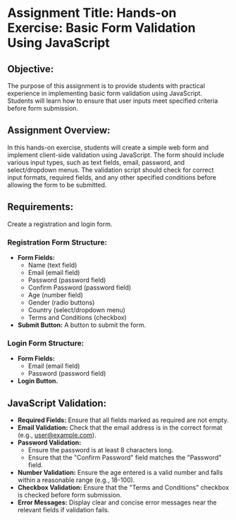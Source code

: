 # Assignment Title: Hands-on Exercise: Basic Form Validation Using JavaScript

## Objective:
The purpose of this assignment is to provide students with practical experience in implementing basic form validation using JavaScript. Students will learn how to ensure that user inputs meet specified criteria before form submission.

## Assignment Overview:
In this hands-on exercise, students will create a simple web form and implement client-side validation using JavaScript. The form should include various input types, such as text fields, email, password, and select/dropdown menus. The validation script should check for correct input formats, required fields, and any other specified conditions before allowing the form to be submitted.

## Requirements:
Create a registration and login form.

### Registration Form Structure:
- **Form Fields:**
  - Name (text field)
  - Email (email field)
  - Password (password field)
  - Confirm Password (password field)
  - Age (number field)
  - Gender (radio buttons)
  - Country (select/dropdown menu)
  - Terms and Conditions (checkbox)
- **Submit Button:** A button to submit the form.

### Login Form Structure:
- **Form Fields:**
  - Email (email field)
  - Password (password field)
- **Login Button.**

## JavaScript Validation:
- **Required Fields:** Ensure that all fields marked as required are not empty.
- **Email Validation:** Check that the email address is in the correct format (e.g., user@example.com).
- **Password Validation:** 
  - Ensure the password is at least 8 characters long.
  - Ensure that the "Confirm Password" field matches the "Password" field.
- **Number Validation:** Ensure the age entered is a valid number and falls within a reasonable range (e.g., 18-100).
- **Checkbox Validation:** Ensure that the "Terms and Conditions" checkbox is checked before form submission.
- **Error Messages:** Display clear and concise error messages near the relevant fields if validation fails.
